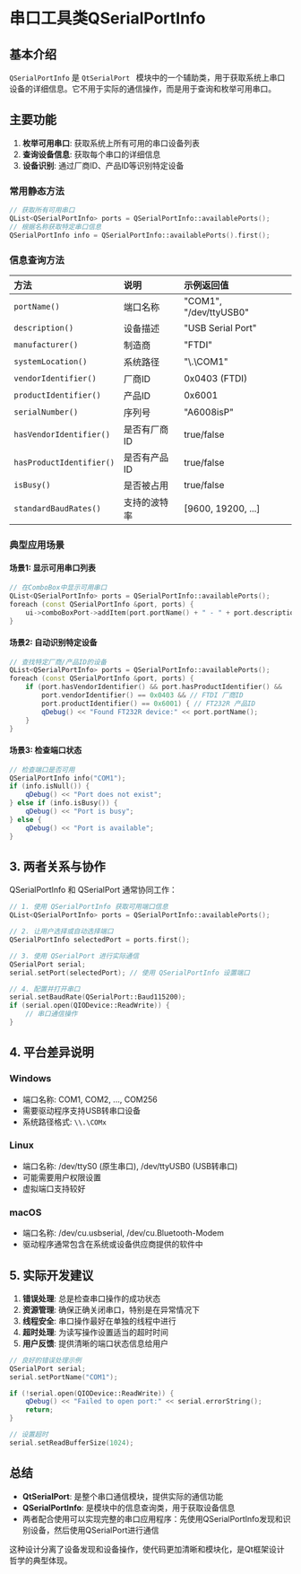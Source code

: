 # 串口工具类QSerialPortInfo

## 基本介绍

`QSerialPortInfo` 是 `QtSerialPort ` 模块中的一个辅助类，用于获取系统上串口设备的详细信息。它不用于实际的通信操作，而是用于查询和枚举可用串口。

## 主要功能

1. **枚举可用串口**: 获取系统上所有可用的串口设备列表
2. **查询设备信息**: 获取每个串口的详细信息
3. **设备识别**: 通过厂商ID、产品ID等识别特定设备

### 常用静态方法

```cpp
// 获取所有可用串口
QList<QSerialPortInfo> ports = QSerialPortInfo::availablePorts();
// 根据名称获取特定串口信息
QSerialPortInfo info = QSerialPortInfo::availablePorts().first();
```

### 信息查询方法

| 方法                     | 说明         | 示例返回值             |
| :----------------------- | :----------- | :--------------------- |
| `portName()`             | 端口名称     | "COM1", "/dev/ttyUSB0" |
| `description()`          | 设备描述     | "USB Serial Port"      |
| `manufacturer()`         | 制造商       | "FTDI"                 |
| `systemLocation()`       | 系统路径     | "\\.\COM1"             |
| `vendorIdentifier()`     | 厂商ID       | 0x0403 (FTDI)          |
| `productIdentifier()`    | 产品ID       | 0x6001                 |
| `serialNumber()`         | 序列号       | "A6008isP"             |
| `hasVendorIdentifier()`  | 是否有厂商ID | true/false             |
| `hasProductIdentifier()` | 是否有产品ID | true/false             |
| `isBusy()`               | 是否被占用   | true/false             |
| `standardBaudRates()`    | 支持的波特率 | [9600, 19200, ...]     |

### 典型应用场景

#### 场景1: 显示可用串口列表

```cpp
// 在ComboBox中显示可用串口
QList<QSerialPortInfo> ports = QSerialPortInfo::availablePorts();
foreach (const QSerialPortInfo &port, ports) {
    ui->comboBoxPort->addItem(port.portName() + " - " + port.description());
}
```

#### 场景2: 自动识别特定设备



```cpp
// 查找特定厂商/产品ID的设备
QList<QSerialPortInfo> ports = QSerialPortInfo::availablePorts();
foreach (const QSerialPortInfo &port, ports) {
    if (port.hasVendorIdentifier() && port.hasProductIdentifier() &&
        port.vendorIdentifier() == 0x0403 && // FTDI 厂商ID
        port.productIdentifier() == 0x6001) { // FT232R 产品ID
        qDebug() << "Found FT232R device:" << port.portName();
    }
}
```

#### 场景3: 检查端口状态



```cpp
// 检查端口是否可用
QSerialPortInfo info("COM1");
if (info.isNull()) {
    qDebug() << "Port does not exist";
} else if (info.isBusy()) {
    qDebug() << "Port is busy";
} else {
    qDebug() << "Port is available";
}
```

## 3. 两者关系与协作

QSerialPortInfo 和 QSerialPort 通常协同工作：



```cpp
// 1. 使用 QSerialPortInfo 获取可用端口信息
QList<QSerialPortInfo> ports = QSerialPortInfo::availablePorts();

// 2. 让用户选择或自动选择端口
QSerialPortInfo selectedPort = ports.first();

// 3. 使用 QSerialPort 进行实际通信
QSerialPort serial;
serial.setPort(selectedPort); // 使用 QSerialPortInfo 设置端口

// 4. 配置并打开串口
serial.setBaudRate(QSerialPort::Baud115200);
if (serial.open(QIODevice::ReadWrite)) {
    // 串口通信操作
}
```

## 4. 平台差异说明

### Windows

- 端口名称: COM1, COM2, ..., COM256
- 需要驱动程序支持USB转串口设备
- 系统路径格式: `\\.\COMx`

### Linux

- 端口名称: /dev/ttyS0 (原生串口), /dev/ttyUSB0 (USB转串口)
- 可能需要用户权限设置
- 虚拟端口支持较好

### macOS

- 端口名称: /dev/cu.usbserial, /dev/cu.Bluetooth-Modem
- 驱动程序通常包含在系统或设备供应商提供的软件中

## 5. 实际开发建议

1. **错误处理**: 总是检查串口操作的成功状态
2. **资源管理**: 确保正确关闭串口，特别是在异常情况下
3. **线程安全**: 串口操作最好在单独的线程中进行
4. **超时处理**: 为读写操作设置适当的超时时间
5. **用户反馈**: 提供清晰的端口状态信息给用户



```cpp
// 良好的错误处理示例
QSerialPort serial;
serial.setPortName("COM1");

if (!serial.open(QIODevice::ReadWrite)) {
    qDebug() << "Failed to open port:" << serial.errorString();
    return;
}

// 设置超时
serial.setReadBufferSize(1024);
```

## 总结

- **QtSerialPort**: 是整个串口通信模块，提供实际的通信功能
- **QSerialPortInfo**: 是模块中的信息查询类，用于获取设备信息
- 两者配合使用可以实现完整的串口应用程序：先使用QSerialPortInfo发现和识别设备，然后使用QSerialPort进行通信

这种设计分离了设备发现和设备操作，使代码更加清晰和模块化，是Qt框架设计哲学的典型体现。

